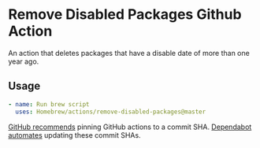 # Remove Disabled Packages Github Action

An action that deletes packages that have a disable date of more than one year ago.

## Usage

```yaml
- name: Run brew script
  uses: Homebrew/actions/remove-disabled-packages@master
```

[GitHub recommends](https://docs.github.com/en/actions/security-for-github-actions/security-guides/security-hardening-for-github-actions?learn=getting_started#using-third-party-actions) pinning GitHub actions to a commit SHA.
[Dependabot automates](https://docs.github.com/en/code-security/dependabot/working-with-dependabot/keeping-your-actions-up-to-date-with-dependabot) updating these commit SHAs.
